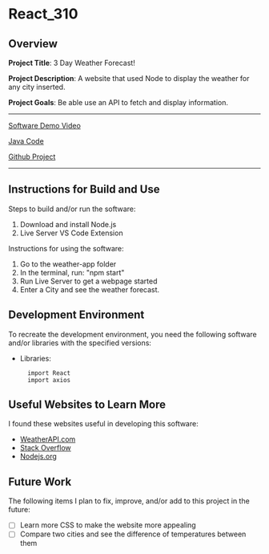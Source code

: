 # React_310
 
## Overview

**Project Title**: 3 Day Weather Forecast!

**Project Description**: A website that used Node to display the weather for any city inserted.   

**Project Goals**: Be able use an API to fetch and display information. 

---
[Software Demo Video](https://youtu.be/QWpRtf9qfhw)

[Java Code](weather-app\src\App.js)

[Github Project](https://github.com/YesterFence/React_310)

---

## Instructions for Build and Use

Steps to build and/or run the software:

1. Download and install Node.js
2. Live Server VS Code Extension 
<!-- 3.  -->

Instructions for using the software:

1. Go to the weather-app folder 
2. In the terminal, run: "npm start"
3. Run Live Server to get a webpage started
4. Enter a City and see the weather forecast.

## Development Environment 

To recreate the development environment, you need the following software and/or libraries with the specified versions:

* Libraries: 

        import React
        import axios
<!-- * -->

## Useful Websites to Learn More

I found these websites useful in developing this software:

* [WeatherAPI.com](https://www.weatherapi.com/)
* [Stack Overflow](https://stackoverflow.com/questions/66636046/javascript-weather-app-i-want-to-change-the-temp-from-c-to-f-when-you-click-on)
* [Nodejs.org](https://nodejs.org/en)
<!-- * []() -->

## Future Work

The following items I plan to fix, improve, and/or add to this project in the future:

* [ ] Learn more CSS to make the website more appealing
* [ ] Compare two cities and see the difference of temperatures between them
<!-- * [ ]  -->